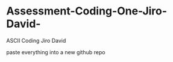 # Assessment-Coding-One-Jiro-David-
ASCII Coding Jiro David 


paste everything into a new github repo